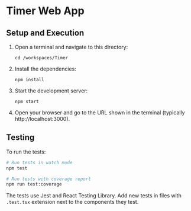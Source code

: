 # Timer Web App

## Setup and Execution

1. Open a terminal and navigate to this directory:
   ```
   cd /workspaces/Timer
   ```
2. Install the dependencies:
   ```
   npm install
   ```
3. Start the development server:
   ```
   npm start
   ```
4. Open your browser and go to the URL shown in the terminal (typically http://localhost:3000).

## Testing

To run the tests:

```bash
# Run tests in watch mode
npm test

# Run tests with coverage report
npm run test:coverage
```

The tests use Jest and React Testing Library. Add new tests in files with `.test.tsx` extension next to the components they test.